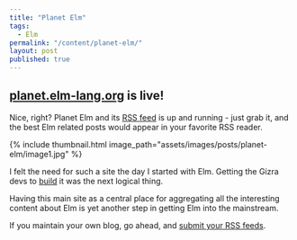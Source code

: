 ```yaml
---
title: "Planet Elm"
tags:
  - Elm
permalink: "/content/planet-elm/"
layout: post
published: true
---
```




## [planet.elm-lang.org](http://planet.elm-lang.org/) is live!

Nice, right? Planet Elm and its [RSS feed](http://planet.elm-lang.org/feeds.xml) is up and running - just grab it, and the best Elm related posts would appear in your favorite RSS reader.

{% include thumbnail.html  image_path="assets/images/posts/planet-elm/image1.jpg" %}

I felt the need for such a site the day I started with Elm. Getting the Gizra devs to [build](https://github.com/Gizra/planet-elm) it was the next logical thing.

Having this main site as a central place for aggregating all the interesting content about Elm is yet another step in getting Elm into the mainstream.

If you maintain your own blog, go ahead, and [submit your RSS feeds](https://github.com/Gizra/planet-elm/wiki/Planet-Elm-guidelines).
